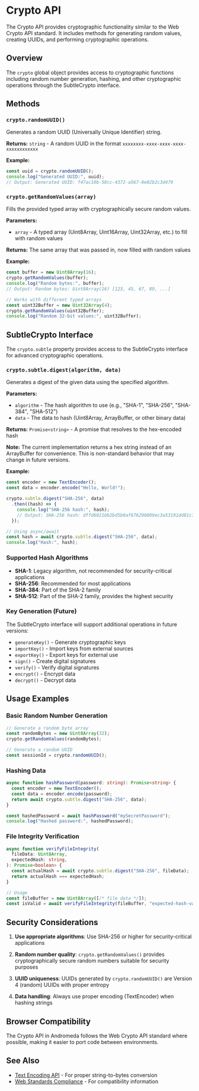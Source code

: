 # Crypto API

The Crypto API provides cryptographic functionality similar to the Web Crypto
API standard. It includes methods for generating random values, creating UUIDs,
and performing cryptographic operations.

## Overview

The `crypto` global object provides access to cryptographic functions including
random number generation, hashing, and other cryptographic operations through
the SubtleCrypto interface.

## Methods

### `crypto.randomUUID()`

Generates a random UUID (Universally Unique Identifier) string.

**Returns:** `string` - A random UUID in the format
`xxxxxxxx-xxxx-xxxx-xxxx-xxxxxxxxxxxx`

**Example:**

```typescript
const uuid = crypto.randomUUID();
console.log("Generated UUID:", uuid);
// Output: Generated UUID: f47ac10b-58cc-4372-a567-0e02b2c3d479
```

### `crypto.getRandomValues(array)`

Fills the provided typed array with cryptographically secure random values.

**Parameters:**

- `array` - A typed array (Uint8Array, Uint16Array, Uint32Array, etc.) to fill
  with random values

**Returns:** The same array that was passed in, now filled with random values

**Example:**

```typescript
const buffer = new Uint8Array(16);
crypto.getRandomValues(buffer);
console.log("Random bytes:", buffer);
// Output: Random bytes: Uint8Array(16) [123, 45, 67, 89, ...]

// Works with different typed arrays
const uint32Buffer = new Uint32Array(4);
crypto.getRandomValues(uint32Buffer);
console.log("Random 32-bit values:", uint32Buffer);
```

## SubtleCrypto Interface

The `crypto.subtle` property provides access to the SubtleCrypto interface for
advanced cryptographic operations.

### `crypto.subtle.digest(algorithm, data)`

Generates a digest of the given data using the specified algorithm.

**Parameters:**

- `algorithm` - The hash algorithm to use (e.g., "SHA-1", "SHA-256", "SHA-384",
  "SHA-512")
- `data` - The data to hash (Uint8Array, ArrayBuffer, or other binary data)

**Returns:** `Promise<string>` - A promise that resolves to the hex-encoded hash

**Note:** The current implementation returns a hex string instead of an
ArrayBuffer for convenience. This is non-standard behavior that may change in
future versions.

**Example:**

```typescript
const encoder = new TextEncoder();
const data = encoder.encode("Hello, World!");

crypto.subtle.digest("SHA-256", data)
  .then((hash) => {
    console.log("SHA-256 hash:", hash);
    // Output: SHA-256 hash: dffd6021bb2bd5b0af676290809ec3a53191dd81c7f70a4b28688a362182986f
  });

// Using async/await
const hash = await crypto.subtle.digest("SHA-256", data);
console.log("Hash:", hash);
```

### Supported Hash Algorithms

- **SHA-1**: Legacy algorithm, not recommended for security-critical
  applications
- **SHA-256**: Recommended for most applications
- **SHA-384**: Part of the SHA-2 family
- **SHA-512**: Part of the SHA-2 family, provides the highest security

### Key Generation (Future)

The SubtleCrypto interface will support additional operations in future
versions:

- `generateKey()` - Generate cryptographic keys
- `importKey()` - Import keys from external sources
- `exportKey()` - Export keys for external use
- `sign()` - Create digital signatures
- `verify()` - Verify digital signatures
- `encrypt()` - Encrypt data
- `decrypt()` - Decrypt data

## Usage Examples

### Basic Random Number Generation

```typescript
// Generate a random byte array
const randomBytes = new Uint8Array(32);
crypto.getRandomValues(randomBytes);

// Generate a random UUID
const sessionId = crypto.randomUUID();
```

### Hashing Data

```typescript
async function hashPassword(password: string): Promise<string> {
  const encoder = new TextEncoder();
  const data = encoder.encode(password);
  return await crypto.subtle.digest("SHA-256", data);
}

const hashedPassword = await hashPassword("mySecretPassword");
console.log("Hashed password:", hashedPassword);
```

### File Integrity Verification

```typescript
async function verifyFileIntegrity(
  fileData: Uint8Array,
  expectedHash: string,
): Promise<boolean> {
  const actualHash = await crypto.subtle.digest("SHA-256", fileData);
  return actualHash === expectedHash;
}

// Usage
const fileBuffer = new Uint8Array([/* file data */]);
const isValid = await verifyFileIntegrity(fileBuffer, "expected-hash-value");
```

## Security Considerations

1. **Use appropriate algorithms**: Use SHA-256 or higher for security-critical
   applications

2. **Random number quality**: `crypto.getRandomValues()` provides
   cryptographically secure random numbers suitable for security purposes

3. **UUID uniqueness**: UUIDs generated by `crypto.randomUUID()` are Version 4
   (random) UUIDs with proper entropy

4. **Data handling**: Always use proper encoding (TextEncoder) when hashing
   strings

## Browser Compatibility

The Crypto API in Andromeda follows the Web Crypto API standard where possible,
making it easier to port code between environments.

## See Also

- [Text Encoding API](./text-encoding) - For proper string-to-bytes conversion
- [Web Standards Compliance](../standards-compliance) - For compatibility
  information
